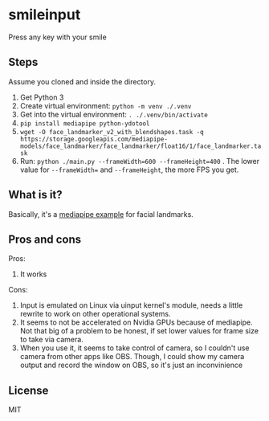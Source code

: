 # smileinput

Press any key with your smile

## Steps

Assume you cloned and inside the directory.

1. Get Python 3
2. Create virtual environment: `python -m venv ./.venv`
3. Get into the virtual environment: `. ./.venv/bin/activate`
4. `pip install mediapipe python-ydotool`
5. `wget -O face_landmarker_v2_with_blendshapes.task -q https://storage.googleapis.com/mediapipe-models/face_landmarker/face_landmarker/float16/1/face_landmarker.task`
6. Run: `python ./main.py --frameWidth=600 --frameHeight=400` . The lower value for `--frameWidth=` and `--frameHeight`, the more FPS you get.

## What is it?

Basically, it's a [mediapipe example](https://github.com/google-ai-edge/mediapipe-samples/blob/main/examples/face_landmarker/raspberry_pi/detect.py) for facial landmarks.

## Pros and cons

Pros:
1. It works

Cons:
1. Input is emulated on Linux via uinput kernel's module, needs a little rewrite to work on other operational systems.
2. It seems to not be accelerated on Nvidia GPUs because of mediapipe. Not that big of a problem to be honest, if set lower values for frame size to take via camera.
3. When you use it, it seems to take control of camera, so I couldn't use camera from other apps like OBS. Though, I could show my camera output and record the window on OBS, so it's just an inconvinience

## License

MIT
